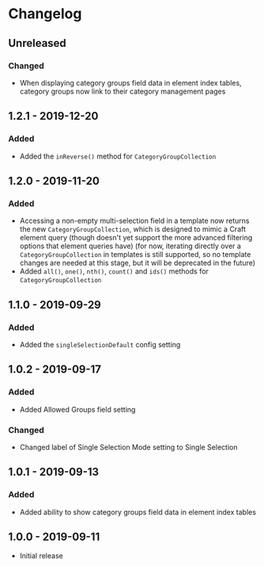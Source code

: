 # Changelog

## Unreleased
### Changed
- When displaying category groups field data in element index tables, category groups now link to their category management pages

## 1.2.1 - 2019-12-20
### Added
- Added the `inReverse()` method for `CategoryGroupCollection`

## 1.2.0 - 2019-11-20
### Added
- Accessing a non-empty multi-selection field in a template now returns the new `CategoryGroupCollection`, which is designed to mimic a Craft element query (though doesn't yet support the more advanced filtering options that element queries have) (for now, iterating directly over a `CategoryGroupCollection` in templates is still supported, so no template changes are needed at this stage, but it will be deprecated in the future)
- Added `all()`, `one()`, `nth()`, `count()` and `ids()` methods for `CategoryGroupCollection`

## 1.1.0 - 2019-09-29
### Added
- Added the `singleSelectionDefault` config setting

## 1.0.2 - 2019-09-17
### Added
- Added Allowed Groups field setting

### Changed
- Changed label of Single Selection Mode setting to Single Selection

## 1.0.1 - 2019-09-13
### Added
- Added ability to show category groups field data in element index tables

## 1.0.0 - 2019-09-11
- Initial release

